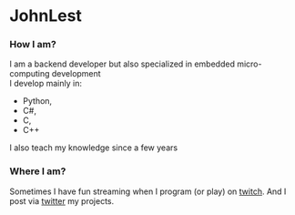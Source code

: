 # JohnLest
### How I am? 
I am a backend developer but also specialized in embedded micro-computing development <br>
I develop mainly in:
* Python,
* C#,
* C,
* C++

I also teach my knowledge since a few years

### Where I am? 
Sometimes I have fun streaming when I program (or play) on [twitch](https://www.twitch.tv/johnlest "JohnLest"). And I post via [twitter](https://twitter.com/JohnOLest "JohnoLest") my projects.
